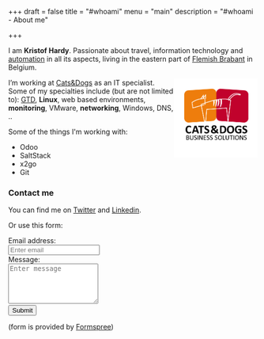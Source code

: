 +++
draft = false
title = "#whoami"
menu = "main"
description = "#whoami - About me"


+++

I am **Kristof Hardy**. Passionate about travel, information technology and <a title="Automation" href="http://en.wikipedia.org/wiki/Automation" target="_blank">automation</a> in all its aspects, living in the eastern part of <a title="Flemish Brabant" href="http://en.wikipedia.org/wiki/Flemish_Brabant" target="_blank">Flemish Brabant</a> in Belgium.

<a href="http://www.catsanddogs.com" target="_blank"><img src="/images/cad_logo.png" height=160 align=right></a>

I’m working at <a href="http://www.catsanddogs.com/" target="_blank">Cats&Dogs</a> as an IT specialist. Some of my specialties include (but are not limited to): <a href="http://en.wikipedia.org/wiki/Getting_Things_Done" target="_blank">GTD</a>, **Linux**, web based environments, **monitoring**, VMware, **networking**, Windows, DNS, ..

Some of the things I'm working with:
<ul>
  <li>Odoo
  <li>SaltStack
  <li>x2go
  <li>Git
</ul>

### Contact me

You can find me on <a title="twitter" href="http://twitter.com/harkx" target="_blank">Twitter</a> and <a title="Linkedin" href="http://be.linkedin.com/in/kristofhardy" target="_blank">Linkedin</a>.

Or use this form:

<form method="POST" action="https://formspree.io/kristof@harkx.com">
 <div>
  <label for="inputemail">Email address: </label><br />
  <input id="inputemail" type="email" name="_replyto" placeholder="Enter email"></input>
 </div>
 <div>
  <label for="textarea">Message: </label><br />
  <textarea name="body" id="textarea" rows="5" placeholder="Enter message"></textarea>
 </div>
 <button type="submit" value="Send">Submit</button>
</form>

(form is provided by <a href="http://formspree.io/" target="_blank">Formspree</a>)
